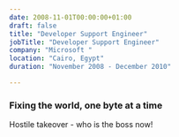 ```yaml
---
date: 2008-11-01T00:00:00+01:00
draft: false
title: "Developer Support Engineer"
jobTitle: "Developer Support Engineer"
company: "Microsoft "
location: "Cairo, Egypt"
duration: "November 2008 - December 2010"

---
```

### Fixing the world, one byte at a time

Hostile takeover - who is the boss now!